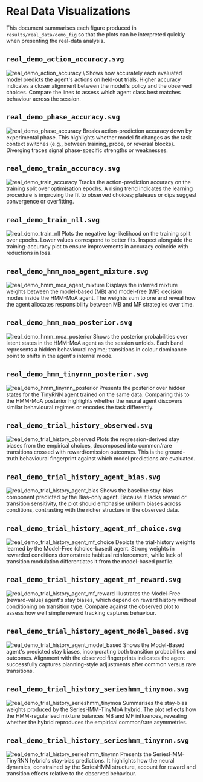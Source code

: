 # Real Data Visualizations

This document summarises each figure produced in `results/real_data/demo_fig` so that the plots can be interpreted quickly when presenting the real-data analysis.

## `real_demo_action_accuracy.svg`
![real_demo_action_accuracy](demo_fig/real_demo_action_accuracy.svg) \\
Shows how accurately each evaluated model predicts the agent's actions on held-out trials. Higher accuracy indicates a closer alignment between the model's policy and the observed choices. Compare the lines to assess which agent class best matches behaviour across the session.

## `real_demo_phase_accuracy.svg`
![real_demo_phase_accuracy](demo_fig/real_demo_phase_accuracy.svg)
Breaks action-prediction accuracy down by experimental phase. This highlights whether model fit changes as the task context switches (e.g., between training, probe, or reversal blocks). Diverging traces signal phase-specific strengths or weaknesses.

## `real_demo_train_accuracy.svg`
![real_demo_train_accuracy](demo_fig/real_demo_train_accuracy.svg)
Tracks the action-prediction accuracy on the training split over optimisation epochs. A rising trend indicates the learning procedure is improving the fit to observed choices; plateaus or dips suggest convergence or overfitting.

## `real_demo_train_nll.svg`
![real_demo_train_nll](demo_fig/real_demo_train_nll.svg)
Plots the negative log-likelihood on the training split over epochs. Lower values correspond to better fits. Inspect alongside the training-accuracy plot to ensure improvements in accuracy coincide with reductions in loss.

## `real_demo_hmm_moa_agent_mixture.svg`
![real_demo_hmm_moa_agent_mixture](demo_fig/real_demo_hmm_moa_agent_mixture.svg)
Displays the inferred mixture weights between the model-based (MB) and model-free (MF) decision modes inside the HMM-MoA agent. The weights sum to one and reveal how the agent allocates responsibility between MB and MF strategies over time.

## `real_demo_hmm_moa_posterior.svg`
![real_demo_hmm_moa_posterior](demo_fig/real_demo_hmm_moa_posterior.svg)
Shows the posterior probabilities over latent states in the HMM-MoA agent as the session unfolds. Each band represents a hidden behavioural regime; transitions in colour dominance point to shifts in the agent's internal mode.

## `real_demo_hmm_tinyrnn_posterior.svg`
![real_demo_hmm_tinyrnn_posterior](demo_fig/real_demo_hmm_tinyrnn_posterior.svg)
Presents the posterior over hidden states for the TinyRNN agent trained on the same data. Comparing this to the HMM-MoA posterior highlights whether the neural agent discovers similar behavioural regimes or encodes the task differently.

## `real_demo_trial_history_observed.svg`
![real_demo_trial_history_observed](demo_fig/real_demo_trial_history_observed.svg)
Plots the regression-derived stay biases from the empirical choices, decomposed into common/rare transitions crossed with reward/omission outcomes. This is the ground-truth behavioural fingerprint against which model predictions are evaluated.

## `real_demo_trial_history_agent_bias.svg`
![real_demo_trial_history_agent_bias](demo_fig/real_demo_trial_history_agent_bias.svg)
Shows the baseline stay-bias component predicted by the Bias-only agent. Because it lacks reward or transition sensitivity, the plot should emphasise uniform biases across conditions, contrasting with the richer structure in the observed data.

## `real_demo_trial_history_agent_mf_choice.svg`
![real_demo_trial_history_agent_mf_choice](demo_fig/real_demo_trial_history_agent_mf_choice.svg)
Depicts the trial-history weights learned by the Model-Free (choice-based) agent. Strong weights in rewarded conditions demonstrate habitual reinforcement, while lack of transition modulation differentiates it from the model-based profile.

## `real_demo_trial_history_agent_mf_reward.svg`
![real_demo_trial_history_agent_mf_reward](demo_fig/real_demo_trial_history_agent_mf_reward.svg)
Illustrates the Model-Free (reward-value) agent's stay biases, which depend on reward history without conditioning on transition type. Compare against the observed plot to assess how well simple reward tracking captures behaviour.

## `real_demo_trial_history_agent_model_based.svg`
![real_demo_trial_history_agent_model_based](demo_fig/real_demo_trial_history_agent_model_based.svg)
Shows the Model-Based agent's predicted stay biases, incorporating both transition probabilities and outcomes. Alignment with the observed fingerprints indicates the agent successfully captures planning-style adjustments after common versus rare transitions.

## `real_demo_trial_history_serieshmm_tinymoa.svg`
![real_demo_trial_history_serieshmm_tinymoa](demo_fig/real_demo_trial_history_serieshmm_tinymoa.svg)
Summarises the stay-bias weights produced by the SeriesHMM-TinyMoA hybrid. The plot reflects how the HMM-regularised mixture balances MB and MF influences, revealing whether the hybrid reproduces the empirical common/rare asymmetries.

## `real_demo_trial_history_serieshmm_tinyrnn.svg`
![real_demo_trial_history_serieshmm_tinyrnn](demo_fig/real_demo_trial_history_serieshmm_tinyrnn.svg)
Presents the SeriesHMM-TinyRNN hybrid's stay-bias predictions. It highlights how the neural dynamics, constrained by the SeriesHMM structure, account for reward and transition effects relative to the observed behaviour.
